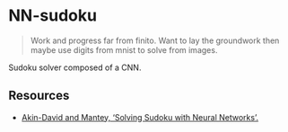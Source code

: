 # NN-sudoku
> Work and progress far from finito. Want to lay the groundwork then maybe use digits from mnist to solve from images.

Sudoku solver composed of a CNN.

## Resources
- [Akin-David and Mantey, ‘Solving Sudoku with Neural Networks’.](https://cs230.stanford.edu/files_winter_2018/projects/6939771.pdf)
